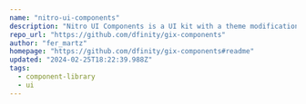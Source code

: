 ```yaml
---
name: "nitro-ui-components"
description: "Nitro UI Components is a UI kit with a theme modification. It was originally developed with [SvelteKit](https://kit.svelte.dev) by the GIX team."
repo_url: "https://github.com/dfinity/gix-components"
author: "fer_martz"
homepage: "https://github.com/dfinity/gix-components#readme"
updated: "2024-02-25T18:22:39.988Z"
tags: 
  - component-library
  - ui
---
```

